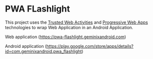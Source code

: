 # PWA FLashlight

This project uses the
[Trusted Web Activities](https://developers.google.com/web/updates/2017/10/using-twa) and [Progressive Web Apps](https://developer.mozilla.org/en-US/docs/Web/Progressive_web_apps) technologies
to wrap Web Application in an Android Application.

Web application
(https://pwa-flashlight.geminixandroid.com)

Android application
(https://play.google.com/store/apps/details?id=com.geminixandroid.pwa_flashlight)
